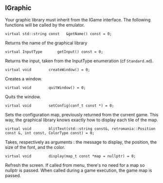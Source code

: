 IGraphic
----------------------

Your graphic library must inherit from the IGame interface. The following functions will be called by the emulator.

    virtual std::string const	&getName() const = 0;

Returns the name of the graphical library

    virtual InputType		getInput() const = 0;

Returns the input, taken from the InputType enumeration (cf `Standard.md`).

    virtual void		createWindow() = 0;

Creates a window.

    virtual void 		quitWindow() = 0;

Quits the window.

    virtual void 		setConfig(conf_t const *) = 0;

Sets the configuration map, previously returned from the current game. This way, the graphical library knows exactly how to display each tile of the map.

    virtual void 		blitText(std::string const&, retromania::Position const &, int const, ColorType const) = 0;

Takes, respectively as arguments : the message to display, the position, the size of the font, and the color.

    virtual void 		display(map_t const *map = nullptr) = 0;

Refresh the screen. If called from menu, there's no need for a map so nullptr is passed. When called during a game execution, the game map is passed.
